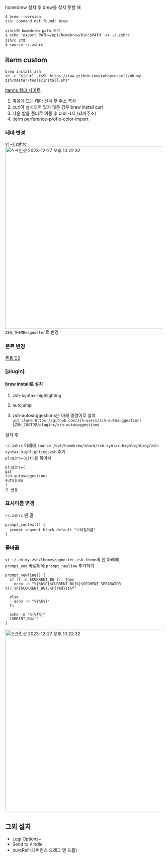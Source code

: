 homebrew 설치 후 brew를 찾지 못할 때 
```
$ brew --version
zsh: command not found: brew

zshrc에 homebrew path 추가
$ echo 'export PATH=/opt/homebrew/bin:$PATH' >> ~/.zshrc
zshrc 반영
$ source ~/.zshrc
```

## iterm custom
```
brew install zsh
sh -c "$(curl -fsSL https://raw.github.com/robbyrussell/oh-my-zsh/master/tools/install.sh)"
```
[iterms 컬러 사이트](https://iterm2colorschemes.com/) 
1. 마음에 드는 테마 선택 후 주소 복사
2. curl이 설치되어 있지 않은 경우
   brew install curl
3. 다운 받을 폴더로 이동 후 
   curl -LO {테마주소}
4. iterm perference-profie-color-import

### 테마 변경
vi ~/.zshrc\
<img width="585" alt="스크린샷 2023-12-27 오후 10 22 32" src="https://github.com/handnew04/brewfile/assets/44838136/065f5da0-c3f6-4af3-9342-3439bc13878c">\
`ZSH_THEME=agnoster`로 변경

### 폰트 변경
[폰트 D2](https://github.com/naver/d2codingfont)

### [plugin] 
#### brew install로 설치
1. zsh-syntax-highlighting
2. autojump

3. zsh-autosuggestions는 아래 명령어로 설치\
`git clone https://github.com/zsh-users/zsh-autosuggestions $ZSH_CUSTOM/plugins/zsh-autosuggestions` 

설치 후

`~/.zshrc` 아래에 
`source /opt/homebrew/share/zsh-syntax-highlighting/zsh-syntax-highlighting.zsh` 추가\
`plugins=(git)`를 찾아서 
```
plugins=(
git
zsh-autosuggestions
autojump
)
로 변경
```

### 표시이름 변경 
`~/.zshrc` 맨 밑
```
prompt_context() {
  prompt_segment black default "보여질이름"
}
```

### 줄바꿈 
`vi ~/.oh-my-zsh/themes/agnoster.zsh-theme`의 맨 아래에\
`prompt_end` 바로위에 `prompt_newline` 추가하기
```
prompt_newline() {
  if [[ -n $CURRENT_BG ]]; then
    echo -n "%{%k%F{$CURRENT_BG}%}$SEGMENT_SEPARATOR
%(?.%F{$CURRENT_BG}.%F{red})❯%f"

  else
    echo -n "%{%k%}"
  fi

  echo -n "%{%f%}"
  CURRENT_BG=''
}
```

<img width="585" alt="스크린샷 2023-12-27 오후 10 22 32" src="https://github.com/handnew04/brewfile/assets/44838136/d6838076-fdad-4897-8471-217fdd3442dd">

## 그외 설치
- Logi Options+
- Send to Kindle
- pureRef (레퍼런스 드레그 앤 드롭)
